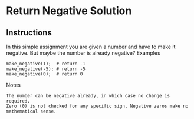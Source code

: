 # Return Negative Solution

## Instructions

In this simple assignment you are given a number and have to make it negative. But maybe the number is already negative?
Examples

```
make_negative(1);  # return -1
make_negative(-5); # return -5
make_negative(0);  # return 0
```

Notes

    The number can be negative already, in which case no change is required.
    Zero (0) is not checked for any specific sign. Negative zeros make no mathematical sense.

